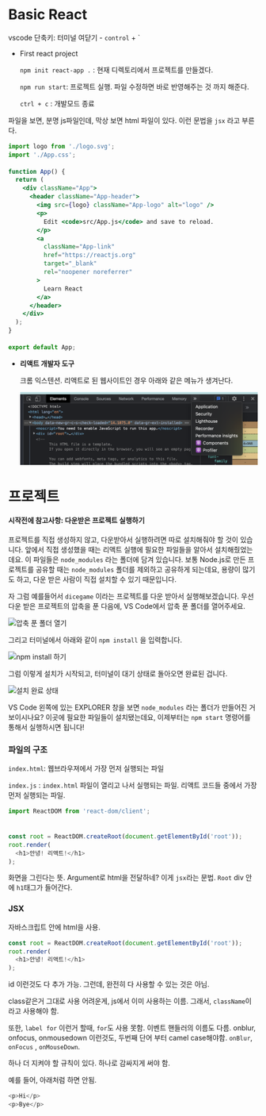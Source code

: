 # Basic React 

vscode 단축키: 터미널 여닫기 - `control` + `

- First react project

  `npm init react-app .` : 현재 디렉토리에서 프로젝트를 만들겠다. 

  `npm run start`: 프로젝트 실행. 파일 수정하면 바로 반영해주는 것 까지 해준다. 

  `ctrl + c` : 개발모드 종료

파일을 보면, 분명 js파일인데, 막상 보면 html 파일이 있다. 이런 문법을 `jsx` 라고 부른다. 

```jsx
import logo from './logo.svg';
import './App.css';

function App() {
  return (
    <div className="App">
      <header className="App-header">
        <img src={logo} className="App-logo" alt="logo" />
        <p>
          Edit <code>src/App.js</code> and save to reload.
        </p>
        <a
          className="App-link"
          href="https://reactjs.org"
          target="_blank"
          rel="noopener noreferrer"
        >
          Learn React
        </a>
      </header>
    </div>
  );
}

export default App;
```



- **리액트 개발자 도구**

  크롬 익스텐션. 리액트로 된 웹사이트인 경우 아래와 같은 메뉴가 생겨난다. 

  ![react_developers_tool](./images/react_developers_tool.png)





# 프로젝트

#### 시작전에 참고사항:  다운받은 프로젝트 실행하기

프로젝트를 직접 생성하지 않고, 다운받아서 실행하려면 따로 설치해줘야 할 것이 있습니다. 앞에서 직접 생성했을 때는 리액트 실행에 필요한 파일들을 알아서 설치해줬었는데요. 이 파일들은 `node_modules` 라는 폴더에 담겨 있습니다. 보통 Node.js로 만든 프로젝트를 공유할 때는 `node_modules` 폴더를 제외하고 공유하게 되는데요, 용량이 많기도 하고, 다운 받은 사람이 직접 설치할 수 있기 때문입니다.

자 그럼 예를들어서 `dicegame` 이라는 프로젝트를 다운 받아서 실행해보겠습니다. 우선 다운 받은 프로젝트의 압축을 푼 다음에, VS Code에서 압축 푼 폴더를 열어주세요.

![압축 푼 폴더 열기](https://bakey-api.codeit.kr/api/files/resource?root=static&seqId=4765&directory=npm-install-01.png&name=npm-install-01.png)

그리고 터미널에서 아래와 같이 `npm install` 을 입력합니다.

![npm install 하기](https://bakey-api.codeit.kr/api/files/resource?root=static&seqId=4765&directory=npm-install-02.png&name=npm-install-02.png)

그럼 이렇게 설치가 시작되고, 터미널이 대기 상태로 돌아오면 완료된 겁니다.

![설치 완료 상태](https://bakey-api.codeit.kr/api/files/resource?root=static&seqId=4765&directory=npm-install-03.png&name=npm-install-03.png)

VS Code 왼쪽에 있는 EXPLORER 창을 보면 `node_modules` 라는 폴더가 만들어진 거 보이시나요? 이곳에 필요한 파일들이 설치됐는데요, 이제부터는 `npm start` 명령어를 통해서 실행하시면 됩니다!



### 파일의 구조 

`index.html`: 웹브라우져에서 가장 먼저 실행되는 파일

`index.js` : `index.html` 파일이 열리고 나서 실행되는 파일. 리액트 코드들 중에서 가장 먼저 실행되는 파일. 

```js
import ReactDOM from 'react-dom/client';


const root = ReactDOM.createRoot(document.getElementById('root'));
root.render(
  <h1>안녕! 리액트!</h1>
);
```

화면을 그린다는 뜻. Argument로 html을 전달하네? 이게 `jsx`라는 문법. `Root` div 안에 `h1`태그가 들어간다. 



### JSX

자바스크립트 안에 html을 사용. 

```js
const root = ReactDOM.createRoot(document.getElementById('root'));
root.render(
  <h1>안녕! 리액트!</h1>
);
```

id 이런것도 다 추가 가능. 그런데, 완전히 다 사용할 수 있는 것은 아님. 

class같은거 그대로 사용 어려운게, js에서 이미 사용하는 이름. 그래서, `className`이라고 사용해야 함. 

또한, `label for` 이런거 할때, `for`도 사용 못함. 이벤트 핸들러의 이름도 다름. onblur, onfocus, onmousedown 이런것도, 두번째 단어 부터 camel case해야함. `onBlur`, `onFocus` , `onMouseDown`. 

하나 더 지켜야 할 규칙이 있다. 하나로 감싸지게 써야 함. 

예를 들어, 아래처럼 하면 안됨. 

```js
<p>Hi</p>
<p>Bye</p>
```

